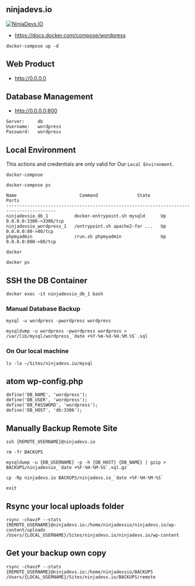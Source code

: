 ## ninjadevs.io

[![NinjaDevs.IO](https://drive.google.com/uc?export=download&id=0B1pDFiUHXp9WMWZ4cW8yQ1p2bjg)](http://ninjadevs.io/)

 - https://docs.docker.com/compose/wordpress

 ```
 docker-compose up -d
 ```

## Web Product

  - http://0.0.0.0

## Database Management

  - http://0.0.0.0:800

```
Server:     db
Username:   wordpress
Password:   wordpress
```

## Local Environment

This actions and credentials are only valid for Our `Local Environment`.

```
docker-compose
```

```
docker-compose ps

Name                        Command               State           Ports
-----------------------------------------------------------------------------------------
ninjadevsio_db_1          docker-entrypoint.sh mysqld      Up      0.0.0.0:3306->3306/tcp
ninjadevsio_wordpress_1   /entrypoint.sh apache2-for ...   Up      0.0.0.0:80->80/tcp
phpmyadmin                /run.sh phpmyadmin               Up      0.0.0.0:800->80/tcp
```

```
docker
```

```
docker ps
```

## SSH the DB Container

```
docker exec -it ninjadevsio_db_1 bash
```

### Manual Database Backup

```
mysql -u wordpress -pwordpress wordpress
```

```
mysqldump -u wordpress -pwordpress wordpress > /var/lib/mysql/wordpress_`date +%Y-%m-%d-%H.%M.%S`.sql
```

### On Our local machine

```
ls -la ~/Sites/ninjadevs.io/mysql
```

## atom wp-config.php

```
define('DB_NAME', 'wordpress');
define('DB_USER', 'wordpress');
define('DB_PASSWORD', 'wordpress');
define('DB_HOST', 'db:3306');
```

## Manually Backup Remote Site

```
ssh {REMOTE_USERNAME}@ninjadevs.io

rm -fr BACKUPS

mysqldump -u {DB_USERNAME} -p -h {DB_HOST} {DB_NAME} | gzip > BACKUPS/ninjadevsio_`date +%F-%H-%M-%S`.sql.gz

cp -Rp ninjadevs.io BACKUPS/ninjadevs.io_`date +%F-%H-%M-%S`

exit
```

## Rsync your local uploads folder

```
rsync -chavzP --stats {REMOTE_USERNAME}@ninjadevs.io:/home/ninjadevsio/ninjadevs.io/wp-content/uploads  /Users/{LOCAL_USERNAME}/Sites/ninjadevs.io/ninjadevs.io/wp-content
```

## Get your backup own copy

```
rsync -chavzP --stats {REMOTE_USERNAME}@ninjadevs.io:/home/ninjadevsio/BACKUPS  /Users/{LOCAL_USERNAME}/Sites/ninjadevs.io/BACKUPS/remote
```
